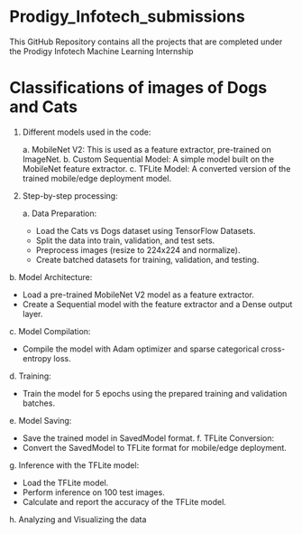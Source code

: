 # Prodigy_Infotech_submissions

This GitHub Repository contains all the projects that are completed under the Prodigy Infotech Machine Learning Internship
# Classifications of images of Dogs and Cats
1. Different models used in the code:

   a. MobileNet V2: This is used as a feature extractor, pre-trained on ImageNet.
   b. Custom Sequential Model: A simple model built on the MobileNet feature extractor.
   c. TFLite Model: A converted version of the trained mobile/edge deployment model.

2. Step-by-step processing:

   a. Data Preparation:
   - Load the Cats vs Dogs dataset using TensorFlow Datasets.
   - Split the data into train, validation, and test sets.
   - Preprocess images (resize to 224x224 and normalize).
   - Create batched datasets for training, validation, and testing.

 b. Model Architecture:
   - Load a pre-trained MobileNet V2 model as a feature extractor.
   - Create a Sequential model with the feature extractor and a Dense output layer.

   c. Model Compilation:
   - Compile the model with Adam optimizer and sparse categorical cross-entropy loss.

   d. Training:
   - Train the model for 5 epochs using the prepared training and validation batches.

   e. Model Saving:
   - Save the trained model in SavedModel format.
  f. TFLite Conversion:
   - Convert the SavedModel to TFLite format for mobile/edge deployment.

   g. Inference with the TFLite model:
   - Load the TFLite model.
   - Perform inference on 100 test images.
   - Calculate and report the accuracy of the TFLite model.

   h. Analyzing and Visualizing the data 
